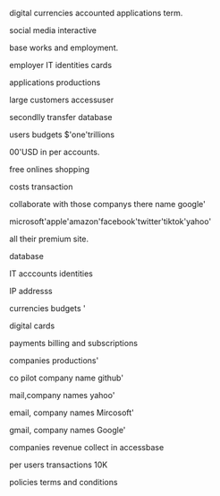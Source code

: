 
digital currencies accounted applications term.

social media interactive 

base works and employment. 

employer IT identities cards

applications productions 

large customers accessuser 

secondlly transfer database

users budgets $'one'trillions 

00'USD in per accounts.

free onlines shopping 

costs transaction

collaborate with those companys there name google' 

microsoft'apple'amazon'facebook'twitter'tiktok'yahoo'

all their premium site.

database

 
IT acccounts identities 

IP addresss 

currencies budgets  '

digital cards 

payments billing and subscriptions 

companies productions'

co pilot company name github'

mail,company names yahoo'

email, company names Mircosoft'

gmail, company names Google'

companies revenue collect in accessbase

per users transactions 10K  
 
policies terms and conditions 


